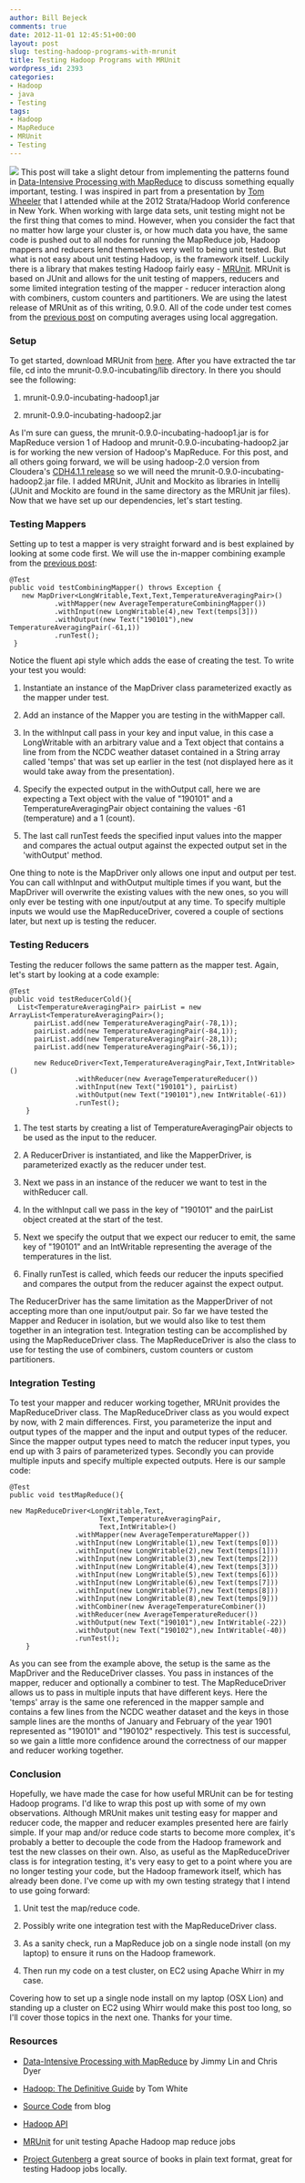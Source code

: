 ```yaml
---
author: Bill Bejeck
comments: true
date: 2012-11-01 12:45:51+00:00
layout: post
slug: testing-hadoop-programs-with-mrunit
title: Testing Hadoop Programs with MRUnit
wordpress_id: 2393
categories:
- Hadoop
- java
- Testing
tags:
- Hadoop
- MapReduce
- MRUnit
- Testing
---
```


<img class="left" src="{{ site.media_url }}/images/hadoop-logo.jpeg" />  This post will take a slight detour from implementing the patterns found in [Data-Intensive Processing with MapReduce](http://www.amazon.com/Data-Intensive-Processing-MapReduce-Synthesis-Technologies/dp/1608453421) to discuss something equally important, testing. I was inspired in part from a presentation by [Tom Wheeler](http://www.tomwheeler.com/) that I attended while at the 2012 Strata/Hadoop World conference in New York.  When working with large data sets, unit testing might not be the first thing that comes to mind.  However, when you consider the fact that no matter how large your cluster is, or how much data you have, the same code is pushed out to all nodes for running the MapReduce job, Hadoop mappers and reducers lend themselves very well to being unit tested.  But what is not easy about unit testing Hadoop, is the framework itself.  Luckily there is a library that makes testing Hadoop fairly easy - [MRUnit](http://mrunit.apache.org/).  MRUnit is based on JUnit and allows for the unit testing of mappers, reducers and some limited integration testing of the mapper - reducer interaction along with combiners, custom counters and partitioners.  We are using the latest release of MRUnit as of this writing, 0.9.0. All of the code under test comes from the [previous post](http://codingjunkie.net/text-processing-with-mapreduce-part-2/) on computing averages using local aggregation.
<!--more-->

### Setup


To get started, download MRUnit from [here](http://mrunit.apache.org/general/downloads.html). After you have extracted the tar file, cd into the mrunit-0.9.0-incubating/lib directory.  In there you should see the following:




  1. mrunit-0.9.0-incubating-hadoop1.jar


  2. mrunit-0.9.0-incubating-hadoop2.jar


As I'm sure can guess, the mrunit-0.9.0-incubating-hadoop1.jar is for MapReduce version 1 of Hadoop and mrunit-0.9.0-incubating-hadoop2.jar is for working the new version of Hadoop's MapReduce.  For this post, and all others going forward, we will be using hadoop-2.0 version from Cloudera's [CDH4.1.1 release](https://ccp.cloudera.com/display/SUPPORT/CDH4+Downloadable+Tarballs) so we will need the mrunit-0.9.0-incubating-hadoop2.jar file.  I added MRUnit, JUnit and Mockito as libraries in Intellij (JUnit and Mockito are found in the same directory as the MRUnit jar files).  Now that we have set up our dependencies, let's start testing.


### Testing Mappers


Setting up to test a mapper is very straight forward and is best explained by looking at some code first.  We will use the in-mapper combining example from the [previous post](http://codingjunkie.net/text-processing-with-mapreduce-part-2/):

    
    
    @Test
    public void testCombiningMapper() throws Exception {
       new MapDriver<LongWritable,Text,Text,TemperatureAveragingPair>()
               .withMapper(new AverageTemperatureCombiningMapper())
               .withInput(new LongWritable(4),new Text(temps[3]))
               .withOutput(new Text("190101"),new TemperatureAveragingPair(-61,1))
               .runTest();
     }
    


Notice the fluent api style which adds the ease of creating the test.  To write your test you would:




  1. Instantiate an instance of the MapDriver class parameterized exactly as the mapper under test.


  2. Add an instance of the Mapper you are testing in the withMapper call.


  3. In the withInput call pass in your key and input value, in this case a LongWritable with an arbitrary value and a Text object that contains a line from from the NCDC weather dataset contained in a String array called 'temps' that was set up earlier in the test (not displayed here as it would take away from the presentation).


  4. Specify the expected output in the withOutput call, here we are expecting a Text object with the value of "190101" and a TemperatureAveragingPair object containing the values -61 (temperature) and a 1 (count).


  5. The last call runTest feeds the specified input values into the mapper and compares the actual output against the expected output set in the 'withOutput' method.


One thing to note is the MapDriver only allows one input and output per test.  You can call withInput and withOutput multiple times if you want, but the MapDriver will overwrite the existing values with the new ones, so you will only ever be testing with one input/output at any time. To specify multiple inputs we would use the MapReduceDriver, covered a couple of sections later, but next up is testing the reducer. 


### Testing Reducers


Testing the reducer follows the same pattern as the mapper test. Again, let's start by looking at a code example:

    
    
    @Test
    public void testReducerCold(){
      List<TemperatureAveragingPair> pairList = new ArrayList<TemperatureAveragingPair>();
          pairList.add(new TemperatureAveragingPair(-78,1));
          pairList.add(new TemperatureAveragingPair(-84,1));
          pairList.add(new TemperatureAveragingPair(-28,1));
          pairList.add(new TemperatureAveragingPair(-56,1));
    
          new ReduceDriver<Text,TemperatureAveragingPair,Text,IntWritable>()
                    .withReducer(new AverageTemperatureReducer())
                    .withInput(new Text("190101"), pairList)
                    .withOutput(new Text("190101"),new IntWritable(-61))
                    .runTest();
        }
    






  1. The test starts by creating a list of TemperatureAveragingPair objects to be used as the input to the reducer.


  2. A ReducerDriver is instantiated, and like the MapperDriver, is parameterized exactly as the reducer under test.


  3. Next we pass in an instance of the reducer we want to test in the withReducer call.


  4. In the withInput call we pass in the key of "190101" and the pairList object created at the start of the test.


  5. Next we specify the output that we expect our reducer to emit, the same key of "190101" and an IntWritable representing the average of the temperatures in the list.


  6. Finally runTest is called, which feeds our reducer the inputs specified and compares the output from the reducer against the expect output.


The ReducerDriver has the same limitation as the MapperDriver of not accepting more than one input/output pair. So far we have tested the Mapper and Reducer in isolation, but we would also like to test them together in an integration test.  Integration testing can be accomplished by using the MapReduceDriver class.  The MapReduceDriver is also the class to use for testing the use of combiners, custom counters or custom partitioners.


### Integration Testing


To test your mapper and reducer working together, MRUnit provides the MapReduceDriver class.  The MapReduceDriver class as you would expect by now, with 2 main differences.  First, you parameterize the input and output types of the mapper and the input and output types of the reducer.  Since the mapper output types need to match the reducer input types, you end up with 3 pairs of parameterized types.  Secondly you can provide multiple inputs and specify multiple expected outputs.  Here is our sample code:

    
    
    @Test
    public void testMapReduce(){
    
    new MapReduceDriver<LongWritable,Text,
                          Text,TemperatureAveragingPair,
                          Text,IntWritable>()
                    .withMapper(new AverageTemperatureMapper())
                    .withInput(new LongWritable(1),new Text(temps[0]))
                    .withInput(new LongWritable(2),new Text(temps[1]))
                    .withInput(new LongWritable(3),new Text(temps[2]))
                    .withInput(new LongWritable(4),new Text(temps[3]))
                    .withInput(new LongWritable(5),new Text(temps[6]))
                    .withInput(new LongWritable(6),new Text(temps[7]))
                    .withInput(new LongWritable(7),new Text(temps[8]))
                    .withInput(new LongWritable(8),new Text(temps[9]))
                    .withCombiner(new AverageTemperatureCombiner())
                    .withReducer(new AverageTemperatureReducer())
                    .withOutput(new Text("190101"),new IntWritable(-22))
                    .withOutput(new Text("190102"),new IntWritable(-40))
                    .runTest();
        }
    
    


As you can see from the example above, the setup is the same as the MapDriver and the ReduceDriver classes. You pass in instances of the mapper, reducer and optionally a combiner to test.  The MapReduceDriver allows us to pass in multiple inputs that have different keys.  Here the 'temps' array is the same one referenced in the mapper sample and contains a few lines from the NCDC weather dataset and the keys in those sample lines are the months of January and February of the year 1901 represented as "190101" and "190102" respectively.  This test is successful, so we gain a little more confidence around the correctness of our mapper and reducer working together.


### Conclusion


Hopefully, we have made the case for how useful MRUnit can be for testing Hadoop programs. I'd like to wrap this post up with some of my own observations. Although MRUnit makes unit testing easy for mapper and reducer code, the mapper and reducer examples presented here are fairly simple.  If your map and/or reduce code starts to become more complex, it's probably a better to decouple the code from the Hadoop framework and test the new classes on their own. Also, as useful as the MapReduceDriver class is for integration testing, it's very easy to get to a point where you are no longer testing your code, but the Hadoop framework itself, which has already been done.  I've come up with my own testing strategy that I intend to use going forward:




  1. Unit test the map/reduce code.


  2. Possibly write one integration test with the MapReduceDriver class.


  3. As a sanity check, run a MapReduce job on a single node install (on my laptop) to ensure it runs on the Hadoop framework.


  4. Then run my code on a test cluster, on EC2 using Apache Whirr in my case.


Covering how to set up a single node install on my laptop (OSX Lion) and standing up a cluster on EC2 using Whirr would make this post too long, so I'll cover those topics in the next one.  Thanks for your time.


### Resources






  * [Data-Intensive Processing with MapReduce](http://www.amazon.com/Data-Intensive-Processing-MapReduce-Synthesis-Technologies/dp/1608453421) by Jimmy Lin and Chris Dyer


  * [Hadoop: The Definitive Guide](http://www.amazon.com/Hadoop-Definitive-Guide-Tom-White/dp/1449311520/ref=tmm_pap_title_0?ie=UTF8&qid=1347589052&sr=1-1) by Tom White


  * [Source Code](https://github.com/bbejeck/hadoop-algorithms) from blog


  * [Hadoop API](http://hadoop.apache.org/docs/r0.20.2/api/index.html)


  * [MRUnit](http://mrunit.apache.org/) for unit testing Apache Hadoop map reduce jobs


  * [Project Gutenberg](http://www.gutenberg.org/) a great source of books in plain text format, great for testing Hadoop jobs locally.



